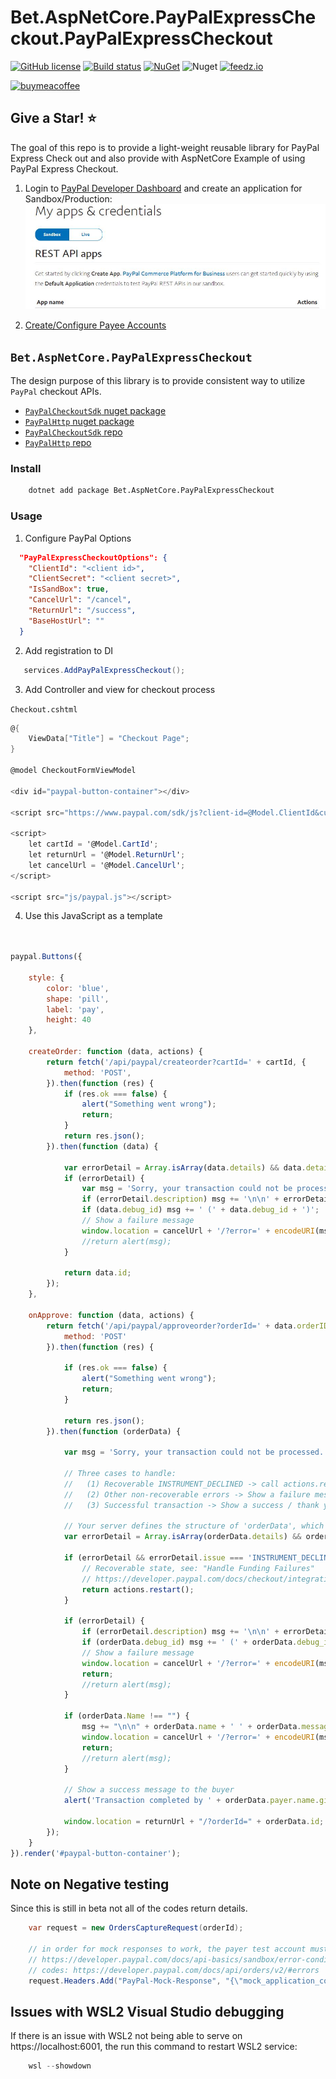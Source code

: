 # Bet.AspNetCore.PayPalExpressCheckout.PayPalExpressCheckout

[![GitHub license](https://img.shields.io/badge/license-Apache2-blue.svg?style=flat-square)](https://raw.githubusercontent.com/kdcllc/Bet.AspNetCore.PayPalExpressCheckout/master/LICENSE)
[![Build status](https://ci.appveyor.com/api/projects/status/c91o24tsjuafemqr?svg=true)](https://ci.appveyor.com/project/kdcllc/bet-aspnetcore-paypalexpresscheckout)
[![NuGet](https://img.shields.io/nuget/v/Bet.AspNetCore.PayPalExpressCheckout.svg)](https://www.nuget.org/packages?q=Bet.AspNetCore.PayPalExpressCheckout)
![Nuget](https://img.shields.io/nuget/dt/Bet.AspNetCore.PayPalExpressCheckout)
[![feedz.io](https://img.shields.io/badge/endpoint.svg?url=https://f.feedz.io/kdcllc/kdcllc/shield/Bet.AspNetCore.PayPalExpressCheckout/latest)](https://f.feedz.io/kdcllc/kdcllc/packages/Bet.AspNetCore.PayPalExpressCheckout/latest/download)


[![buymeacoffee](https://www.buymeacoffee.com/assets/img/custom_images/orange_img.png)](https://www.buymeacoffee.com/vyve0og)

## Give a Star! :star:

The goal of this repo is to provide a light-weight reusable library for PayPal Express Check out and also provide with AspNetCore Example of using PayPal Express Checkout.

1. Login to [PayPal Developer Dashboard](https://developer.paypal.com/developer/applications) and create an application for Sandbox/Production:
![paypal applications credentials](img/paypal-app-cred.jpg)

2. [Create/Configure Payee Accounts](https://developer.paypal.com/developer/accounts/)

## `Bet.AspNetCore.PayPalExpressCheckout`

The design purpose of this library is to provide consistent way to utilize `PayPal` checkout APIs.

- [`PayPalCheckoutSdk` nuget package](https://www.nuget.org/packages/PayPalCheckoutSdk/1.0.3)
- [`PayPalHttp` nuget package](https://www.nuget.org/packages/PayPalHttp/1.0.0)
- [`PayPalCheckoutSdk` repo](https://github.com/paypal/paypalhttp_dotnet)
- [`PayPalHttp` repo](https://github.com/paypal/Checkout-NET-SDK)

### Install

```bash
    dotnet add package Bet.AspNetCore.PayPalExpressCheckout
```

### Usage

1. Configure PayPal Options

```json
  "PayPalExpressCheckoutOptions": {
    "ClientId": "<client id>",
    "ClientSecret": "<client secret>",
    "IsSandBox": true,
    "CancelUrl": "/cancel",
    "ReturnUrl": "/success",
    "BaseHostUrl": ""
  }
```

2. Add registration to DI

```csharp
   services.AddPayPalExpressCheckout();
```

3. Add Controller and view for checkout process

`Checkout.cshtml`
```csharp
@{
    ViewData["Title"] = "Checkout Page";
}

@model CheckoutFormViewModel

<div id="paypal-button-container"></div>

<script src="https://www.paypal.com/sdk/js?client-id=@Model.ClientId&currency=USD&disable-funding=credit,card"></script>

<script>
    let cartId = '@Model.CartId';
    let returnUrl = '@Model.ReturnUrl';
    let cancelUrl = '@Model.CancelUrl';
</script>

<script src="js/paypal.js"></script>

```

4. Use this JavaScript as a template

```javascript


paypal.Buttons({

    style: {
        color: 'blue',
        shape: 'pill',
        label: 'pay',
        height: 40
    },

    createOrder: function (data, actions) {
        return fetch('/api/paypal/createorder?cartId=' + cartId, {
            method: 'POST',
        }).then(function (res) {
            if (res.ok === false) {
                alert("Something went wrong");
                return;
            }
            return res.json();
        }).then(function (data) {

            var errorDetail = Array.isArray(data.details) && data.details[0];
            if (errorDetail) {
                var msg = 'Sorry, your transaction could not be processed.';
                if (errorDetail.description) msg += '\n\n' + errorDetail.description;
                if (data.debug_id) msg += ' (' + data.debug_id + ')';
                // Show a failure message
                window.location = cancelUrl + '/?error=' + encodeURI(msg);
                //return alert(msg);
            }

            return data.id;
        });
    },

    onApprove: function (data, actions) {
        return fetch('/api/paypal/approveorder?orderId=' + data.orderID, {
            method: 'POST'
        }).then(function (res) {

            if (res.ok === false) {
                alert("Something went wrong");
                return;
            }

            return res.json();
        }).then(function (orderData) {

            var msg = 'Sorry, your transaction could not be processed.';

            // Three cases to handle:
            //   (1) Recoverable INSTRUMENT_DECLINED -> call actions.restart()
            //   (2) Other non-recoverable errors -> Show a failure message
            //   (3) Successful transaction -> Show a success / thank you message

            // Your server defines the structure of 'orderData', which may differ
            var errorDetail = Array.isArray(orderData.details) && orderData.details[0];

            if (errorDetail && errorDetail.issue === 'INSTRUMENT_DECLINED') {
                // Recoverable state, see: "Handle Funding Failures"
                // https://developer.paypal.com/docs/checkout/integration-features/funding-failure/
                return actions.restart();
            }

            if (errorDetail) {
                if (errorDetail.description) msg += '\n\n' + errorDetail.description;
                if (orderData.debug_id) msg += ' (' + orderData.debug_id + ')';
                // Show a failure message
                window.location = cancelUrl + '/?error=' + encodeURI(msg);
                return;
                //return alert(msg);
            }

            if (orderData.Name !== "") {
                msg += "\n\n" + orderData.name + ' ' + orderData.message;
                window.location = cancelUrl + '/?error=' + encodeURI(msg);
                return;
                //return alert(msg);
            }

            // Show a success message to the buyer
            alert('Transaction completed by ' + orderData.payer.name.given_name);

            window.location = returnUrl + "/?orderId=" + orderData.id;
        });
    }
}).render('#paypal-button-container');

```

## Note on Negative testing

Since this is still in beta not all of the codes return details.

```csharp
    var request = new OrdersCaptureRequest(orderId);

    // in order for mock responses to work, the payer test account must be enabled in the dashboard.
    // https://developer.paypal.com/docs/api-basics/sandbox/error-conditions/#enable-negative-testing
    // codes: https://developer.paypal.com/docs/api/orders/v2/#errors
    request.Headers.Add("PayPal-Mock-Response", "{\"mock_application_codes\": \"INTERNAL_SERVICE_ERROR\"}");
```
## Issues with WSL2 Visual Studio debugging

If there is an issue with WSL2 not being able to serve on https://localhost:6001,
the run this command to restart WSL2 service:

```powershell
    wsl --showdown
```